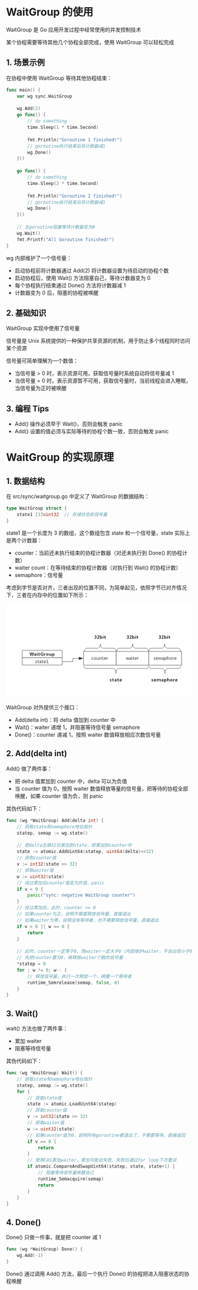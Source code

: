 # WaitGroup 的使用

WaitGroup 是 Go 应用开发过程中经常使用的并发控制技术

某个协程需要等待其他几个协程全部完成，使用 WaitGroup 可以轻松完成

## 1. 场景示例

在协程中使用 WaitGroup 等待其他协程结束：

```go
func main() {
	var wg sync.WaitGroup

	wg.Add(2)
	go func() {
		// do something
		time.Sleep(1 * time.Second)

		fmt.Println("Goroutine 1 finished!")
		// goroutine执行结束后将计数器减1
		wg.Done()
	}()

	go func() {
		// do something
		time.Sleep(2 * time.Second)

		fmt.Println("Goroutine 2 finished!")
		// goroutine执行结束后将计数器减1
		wg.Done()
	}()

    // 主goroutine阻塞等待计数器变为0
	wg.Wait()
	fmt.Printf("All Goroutine finished!")
}
```

 wg 内部维护了一个信号量：

- 启动协程前将计数器通过 Add(2) 将计数器设置为待启动的协程个数
- 启动协程后，使用 Wait() 方法阻塞自己，等待计数器变为 0
- 每个协程执行结束通过 Done() 方法将计数器减 1
- 计数器变为 0 后，阻塞的协程被唤醒

 ## 2. 基础知识

WaitGroup 实现中使用了信号量

信号量是 Unix 系统提供的一种保护共享资源的机制，用于防止多个线程同时访问某个资源

信号量可简单理解为一个数值：

- 当信号量 > 0 时，表示资源可用，获取信号量时系统自动将信号量减 1
- 当信号量 = 0 时，表示资源暂不可用，获取信号量时，当前线程会进入睡眠，当信号量为正时被唤醒

## 3. 编程 Tips

- Add() 操作必须早于 Wait()，否则会触发 panic
- Add() 设置的值必须与实际等待的协程个数一致，否则会触发 panic

# WaitGroup 的实现原理

## 1. 数据结构

在 src/sync/waitgroup.go 中定义了 WaitGroup 的数据结构：

```go
type WaitGroup struct {
	state1 [3]uint32  // 存储状态和信号量
}
```

state1 是一个长度为 3 的数组，这个数组包含 state 和一个信号量，state 实际上是两个计数器：

- counter：当前还未执行结束的协程计数器（对还未执行到 Done() 的协程计数）
- waiter count：在等待结束的协程计数器（对执行到 Wait() 的协程计数）
- semaphore：信号量

考虑到字节是否对齐，三者出现的位置不同，为简单起见，依照字节已对齐情况下，三者在内存中的位置如下所示：

![waitgroup](pic/waitgroup.png)

WaitGroup 对外提供三个接口：

- Add(delta int)：将 delta 值加到 counter 中
- Wait()：waiter 递增 1，并阻塞等待信号量 semaphore
- Done()：counter 递减 1，按照 waiter 数值释放相应次数信号量

## 2. Add(delta int)

Add() 做了两件事：

- 把 delta 值累加到 counter 中，delta 可以为负值
- 当 counter 值为 0，按照 waiter 数值释放等量的信号量，把等待的协程全部唤醒，如果 counter 值为负，则 panic

其伪代码如下：

```go
func (wg *WaitGroup) Add(delta int) {
    // 获取state和semaphore地址指针
	statep, semap := wg.state()
    
    // 把delta左移32位累加到state，即累加到counter中
	state := atomic.AddUint64(statep, uint64(delta)<<32)
    // 获取counter值
	v := int32(state >> 32)
    // 获取waiter值
	w := uint32(state)
    // 经过累加后counter值变为负值，panic
	if v < 0 {
		panic("sync: negative WaitGroup counter")
	}
	// 经过累加后，此时，counter >= 0
    // 如果counter为正，说明不需要释放信号量，直接退出
    // 如果waiter为零，说明没有等待者，也不需要释放信号量，直接退出
	if v > 0 || w == 0 {
		return
	}
	
    // 此时，counter一定等于0，而waiter一定大于0（内部维护waiter，不会出现小于0的情况），
    // 先把counter置为0，再释放waiter个数的信号量
	*statep = 0
	for ; w != 0; w-- {
        // 释放信号量，执行一次释放一个，唤醒一个等待者
		runtime_Semrelease(semap, false, 0)
	}
}
```

## 3. Wait()

wait() 方法也做了两件事：

- 累加 waiter
- 阻塞等待信号量

其伪代码如下：

```go
func (wg *WaitGroup) Wait() {
    // 获取state和semaphore地址指针
	statep, semap := wg.state()
	for {
        // 获取state值
		state := atomic.LoadUint64(statep)
        // 获取counter值
		v := int32(state >> 32)
        // 获取waiter值
		w := uint32(state)
        // 如果counter值为0，说明所有goroutine都退出了，不需要等待，直接返回
		if v == 0 {
			return
		}
		// 使用CAS累加waiter，累加可能会失败，失败后通过for loop下次重试
		if atomic.CompareAndSwapUint64(statep, state, state+1) {
            // 阻塞等待信号量唤醒自己
			runtime_Semacquire(semap)
			return
		}
	}
}

```

## 4. Done()

Done() 只做一件事，就是把 counter 减 1

```go
func (wg *WaitGroup) Done() {
	wg.Add(-1)
}
```

Done() 通过调用 Add() 方法，最后一个执行 Done() 的协程把进入阻塞状态的协程唤醒